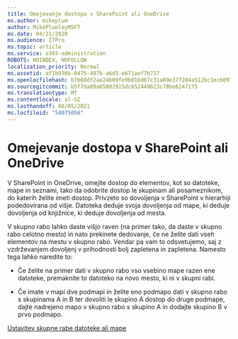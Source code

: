 ```yaml
---
title: Omejevanje dostopa v SharePoint ali OneDrive
ms.author: mikeplum
author: MikePlumleyMSFT
ms.date: 04/21/2020
ms.audience: ITPro
ms.topic: article
ms.service: o365-administration
ROBOTS: NOINDEX, NOFOLLOW
localization_priority: Normal
ms.assetid: af1b936b-0475-497b-a6d3-e671aef7b717
ms.openlocfilehash: b7b68df2ae24b09fe9b01bd67c31a89e37f284a512bc1ecb097ef52fae5ae7d6
ms.sourcegitcommit: b5f7da89a650d2915dc652449623c78be6247175
ms.translationtype: MT
ms.contentlocale: sl-SI
ms.lasthandoff: 08/05/2021
ms.locfileid: "54075056"
---
```

# <a name="restrict-access-in-sharepoint-or-onedrive"></a>Omejevanje dostopa v SharePoint ali OneDrive

V SharePoint in OneDrive, omejite dostop do elementov, kot so datoteke, mape in seznami, tako da odobrite dostop le skupinam ali posameznikom, do katerih želite imeti dostop. Privzeto so dovoljenja v SharePoint v hierarhiji podedovirana od višje. Datoteka deduje svoja dovoljenja od mape, ki deduje dovoljenja od knjižnice, ki deduje dovoljenja od mesta.
  
V skupno rabo lahko daste višjo raven (na primer tako, da daste v skupno rabo celotno mesto) in nato prekinete dedovanje, če ne želite dati vseh elementov na mestu v skupno rabo. Vendar pa vam to odsvetujemo, saj z vzdrževanjem dovoljenj v prihodnosti bolj zapletena in zapletena. Namesto tega lahko naredite to:
  
- Če želite na primer dati v skupno rabo vso vsebino mape razen ene datoteke, premaknite to datoteko na novo mesto, ki ni v skupni rabi.
    
- Če imate v mapi dve podmapi in želite eno podmapo dati v skupno rabo s skupinama A in B ter dovoliti le skupino A dostop do druge podmape, dajte nadrejeno mapo v skupno rabo s skupino A in dodajte skupino B v prvo podmapo.
    
[Ustavitev skupne rabe datoteke ali mape ](https://go.microsoft.com/fwlink/?linkid=2008861)
  

